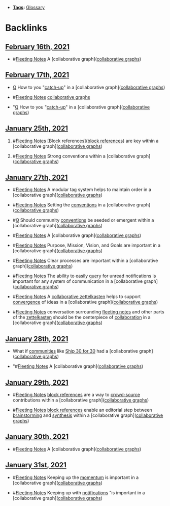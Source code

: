 - **[Tags](<Tags.md>):** [Glossary](<Glossary.md>)

# Backlinks
## [February 16th, 2021](<February 16th, 2021.md>)
- #[Fleeting Notes](<Fleeting Notes.md>) A [collaborative graph]([collaborative graphs](<collaborative graphs.md>))

## [February 17th, 2021](<February 17th, 2021.md>)
- [Q](<Q.md>) How to you "[catch-up](<catch-up.md>)" in a [collaborative graph]([collaborative graphs](<collaborative graphs.md>))

- #[Fleeting Notes](<Fleeting Notes.md>) [collaborative graphs](<collaborative graphs.md>)

- "[Q](<Q.md>) How to you "[catch-up](<catch-up.md>)" in a [collaborative graph]([collaborative graphs](<collaborative graphs.md>))

## [January 25th, 2021](<January 25th, 2021.md>)
1. #[Fleeting Notes](<Fleeting Notes.md>) [Block references]([block references](<block references.md>)) are key within a [collaborative graph]([collaborative graphs](<collaborative graphs.md>))

2. #[Fleeting Notes](<Fleeting Notes.md>) Strong conventions within a [collaborative graph]([collaborative graphs](<collaborative graphs.md>))

## [January 27th, 2021](<January 27th, 2021.md>)
- #[Fleeting Notes](<Fleeting Notes.md>) A modular tag system helps to maintain order in a [collaborative graph]([collaborative graphs](<collaborative graphs.md>))

- #[Fleeting Notes](<Fleeting Notes.md>) Setting the [conventions](<conventions.md>) in a [collaborative graph]([collaborative graphs](<collaborative graphs.md>))

- #[Q](<Q.md>) Should community [conventions](<conventions.md>) be seeded or emergent within a [collaborative graph]([collaborative graphs](<collaborative graphs.md>))

- #[Fleeting Notes](<Fleeting Notes.md>) A [collaborative graph]([collaborative graphs](<collaborative graphs.md>))

- #[Fleeting Notes](<Fleeting Notes.md>) Purpose, Mission, Vision, and Goals are important in a [collaborative graph]([collaborative graphs](<collaborative graphs.md>))

- #[Fleeting Notes](<Fleeting Notes.md>) Clear processes are important within a [collaborative graph]([collaborative graphs](<collaborative graphs.md>))

- #[Fleeting Notes](<Fleeting Notes.md>) The ability to easily [query](<query.md>) for unread notifications is important for any system of communication in a [collaborative graph]([collaborative graphs](<collaborative graphs.md>))

- #[Fleeting Notes](<Fleeting Notes.md>) A [collaborative zettelkasten](<collaborative zettelkasten.md>) helps to support [convergence](<convergence.md>) of ideas in a [collaborative graph]([collaborative graphs](<collaborative graphs.md>))

- #[Fleeting Notes](<Fleeting Notes.md>) conversation surrounding [fleeting notes](<fleeting notes.md>) and other parts of the [zettelkasten](<zettelkasten.md>) should be the centerpiece of [collaboration](<collaboration.md>) in a [collaborative graph]([collaborative graphs](<collaborative graphs.md>))

## [January 28th, 2021](<January 28th, 2021.md>)
- What if [communities](<communities.md>) like [Ship 30 for 30](<Ship 30 for 30.md>) had a [collaborative graph]([collaborative graphs](<collaborative graphs.md>))

- "#[Fleeting Notes](<Fleeting Notes.md>) A [collaborative graph]([collaborative graphs](<collaborative graphs.md>))

## [January 29th, 2021](<January 29th, 2021.md>)
- #[Fleeting Notes](<Fleeting Notes.md>) [block references](<block references.md>) are a way to [crowd-source](<crowd-source.md>) contributions within a [collaborative graph]([collaborative graphs](<collaborative graphs.md>))

- #[Fleeting Notes](<Fleeting Notes.md>) [block references](<block references.md>) enable an editorial step between [brainstorming](<brainstorming.md>) and [synthesis](<synthesis.md>) within a [collaborative graph]([collaborative graphs](<collaborative graphs.md>))

## [January 30th, 2021](<January 30th, 2021.md>)
- #[Fleeting Notes](<Fleeting Notes.md>) A [collaborative graph]([collaborative graphs](<collaborative graphs.md>))

## [January 31st, 2021](<January 31st, 2021.md>)
- #[Fleeting Notes](<Fleeting Notes.md>) Keeping up the [momentum](<momentum.md>) is important in a [collaborative graph]([collaborative graphs](<collaborative graphs.md>))

- #[Fleeting Notes](<Fleeting Notes.md>) Keeping up with [notifications](<notifications.md>) "is important in a [collaborative graph]([collaborative graphs](<collaborative graphs.md>))

